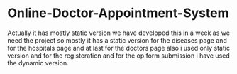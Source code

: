 # Online-Doctor-Appointment-System
Actually it has mostly static version we have developed this in a week as we need the project so mostly it has a static version for the diseases page and for the hospitals page and at last  for the doctors page also i used only static version and for the registeration and for the op form submission i have used the dynamic version.

